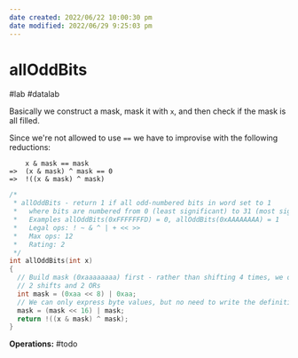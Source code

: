 ```yaml
---
date created: 2022/06/22 10:00:30 pm
date modified: 2022/06/29 9:25:03 pm
---
```


# allOddBits

#lab #datalab

Basically we construct a mask, mask it with `x`, and then check if the mask is all filled.

Since we're not allowed to use `==` we have to improvise with the following reductions:

```
    x & mask == mask
=>  (x & mask) ^ mask == 0
=>  !((x & mask) ^ mask)
```

```c
/*
 * allOddBits - return 1 if all odd-numbered bits in word set to 1
 *   where bits are numbered from 0 (least significant) to 31 (most significant)
 *   Examples allOddBits(0xFFFFFFFD) = 0, allOddBits(0xAAAAAAAA) = 1
 *   Legal ops: ! ~ & ^ | + << >>
 *   Max ops: 12
 *   Rating: 2
 */
int allOddBits(int x)
{
  // Build mask (0xaaaaaaaa) first - rather than shifting 4 times, we only need
  // 2 shifts and 2 ORs
  int mask = (0xaa << 8) | 0xaa;
  // We can only express byte values, but no need to write the definition of mask again
  mask = (mask << 16) | mask;
  return !((x & mask) ^ mask);
}
```

**Operations:** #todo

